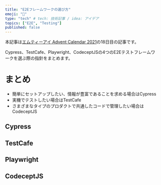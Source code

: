 ```yaml
---
title: "E2Eフレームワークの選び方"
emoji: "🗻"
type: "tech" # tech: 技術記事 / idea: アイデア
topics: ["E2E", "Testing"]
published: false
---
```


本記事は[エムティーアイ Advent Calendar 2021](https://qiita.com/advent-calendar/2021/mti)の18日目の記事です。

Cypress、TestCafe、Playwright、CodeceptJSの4つのE2Eテストフレームワークを選ぶ際の指針をまとめます。

# まとめ

- 簡単にセットアップしたい、情報が豊富であることを求める場合はCypress
- 実機でテストしたい場合はTestCafe
- さまざまなタイプのプロダクトで共通したコードで管理したい場合はCodeceptJS

## Cypress

## TestCafe

## Playwright

## CodeceptJS
